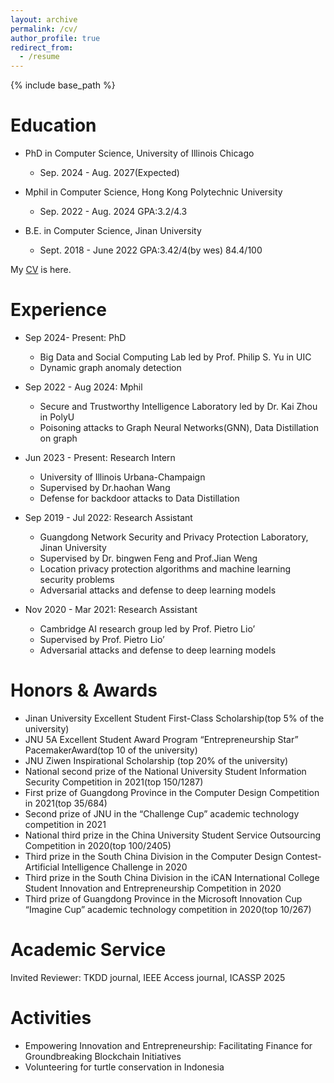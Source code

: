 ```yaml
---
layout: archive
permalink: /cv/
author_profile: true
redirect_from:
  - /resume
---
```


{% include base_path %}


Education
======
* PhD in Computer Science, University of Illinois Chicago
  * Sep. 2024 - Aug. 2027(Expected)  
* Mphil in Computer Science, Hong Kong Polytechnic University
  * Sep. 2022 - Aug. 2024  GPA:3.2/4.3

* B.E. in Computer Science, Jinan University
  * Sept. 2018 - June 2022    GPA:3.42/4(by wes) 84.4/100



My [CV](https://github.com/judy12345/Yuwei.github.io/blob/master/files/HANYuwei_CV.pdf) is here.

Experience
======
* Sep 2024- Present: PhD
  *  Big Data and Social Computing Lab led by Prof. Philip S. Yu in UIC
  *  Dynamic graph anomaly detection
* Sep 2022 - Aug 2024: Mphil
  *  Secure and Trustworthy Intelligence Laboratory led by Dr. Kai Zhou in PolyU
  *  Poisoning attacks to Graph Neural Networks(GNN), Data Distillation on graph
* Jun 2023 - Present: Research Intern
    * University of Illinois Urbana-Champaign 
    * Supervised by Dr.haohan Wang
    * Defense for backdoor attacks to Data Distillation
* Sep 2019 - Jul 2022: Research Assistant  
    * Guangdong Network Security and Privacy Protection Laboratory, Jinan University
    * Supervised by Dr. bingwen Feng and Prof.Jian Weng 
    * Location privacy protection algorithms and machine learning security problems
    * Adversarial attacks and defense to deep learning models

* Nov 2020 - Mar 2021: Research Assistant  
    * Cambridge AI research group led by Prof. Pietro Lio’
    * Supervised by Prof. Pietro Lio’
    * Adversarial attacks and defense to deep learning models

       
Honors & Awards
=====
* Jinan University Excellent Student First-Class Scholarship(top 5% of the university)
* JNU 5A Excellent Student Award Program “Entrepreneurship Star” PacemakerAward(top 10 of the university)
* JNU Ziwen Inspirational Scholarship (top 20% of the university)
* National second prize of the National University Student Information Security Competition in 2021(top 150/1287)
* First prize of Guangdong Province in the Computer Design Competition in 2021(top 35/684)
* Second prize of JNU in the “Challenge Cup” academic technology competition in 2021
* National third prize in the China University Student Service Outsourcing Competition in 2020(top 100/2405)
* Third prize in the South China Division in the Computer Design Contest-Artificial Intelligence Challenge in 2020
* Third prize in the South China Division in the iCAN International College Student Innovation and Entrepreneurship 
Competition in 2020
* Third prize of Guangdong Province in the Microsoft Innovation Cup “Imagine Cup” academic technology competition in
2020(top 10/267)

Academic Service
=====
Invited Reviewer: TKDD journal, IEEE Access journal, ICASSP 2025

Activities
=====
* Empowering Innovation and Entrepreneurship: Facilitating Finance for Groundbreaking Blockchain Initiatives
* Volunteering for turtle conservation in Indonesia



<!--
Education
======
* B.S. in GitHub, GitHub University, 2012
* M.S. in Jekyll, GitHub University, 2014
* Ph.D in Version Control Theory, GitHub University, 2018 (expected)

Work experience
======
* Summer 2015: Research Assistant
  * Github University
  * Duties included: Tagging issues
  * Supervisor: Professor Git

* Fall 2015: Research Assistant
  * Github University
  * Duties included: Merging pull requests
  * Supervisor: Professor Hub
  
Skills
======
* Skill 1
* Skill 2
  * Sub-skill 2.1
  * Sub-skill 2.2
  * Sub-skill 2.3
* Skill 3

Publications
======
  <ul>{% for post in site.publications %}
    {% include archive-single-cv.html %}
  {% endfor %}</ul>
  
Talks
======
  <ul>{% for post in site.talks %}
    {% include archive-single-talk-cv.html %}
  {% endfor %}</ul>
  
Teaching
======
  <ul>{% for post in site.teaching %}
    {% include archive-single-cv.html %}
  {% endfor %}</ul>
  
Service and leadership
======
* Currently signed in to 43 different slack teams
-->
